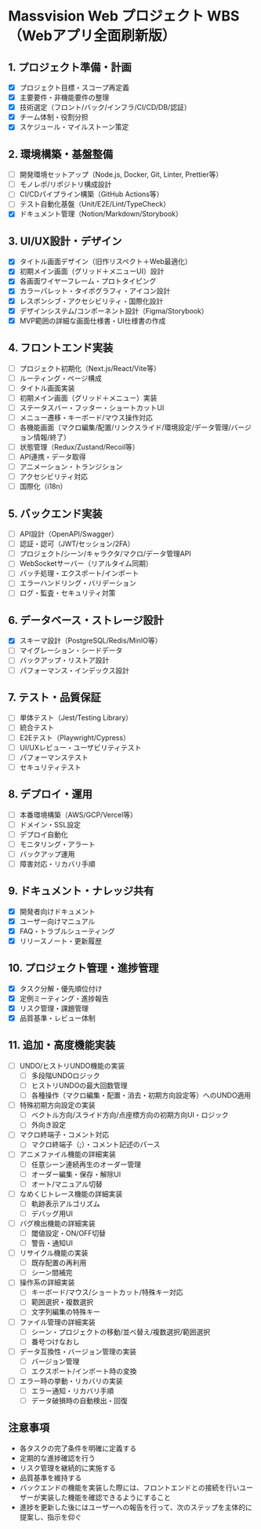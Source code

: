 # Massvision Web プロジェクト WBS（Webアプリ全面刷新版）

## 1. プロジェクト準備・計画
- [x] プロジェクト目標・スコープ再定義
- [x] 主要要件・非機能要件の整理
- [x] 技術選定（フロント/バック/インフラ/CI/CD/DB/認証）
- [x] チーム体制・役割分担
- [x] スケジュール・マイルストーン策定

## 2. 環境構築・基盤整備
- [ ] 開発環境セットアップ（Node.js, Docker, Git, Linter, Prettier等）
- [ ] モノレポ/リポジトリ構成設計
- [ ] CI/CDパイプライン構築（GitHub Actions等）
- [ ] テスト自動化基盤（Unit/E2E/Lint/TypeCheck）
- [x] ドキュメント管理（Notion/Markdown/Storybook）

## 3. UI/UX設計・デザイン
- [x] タイトル画面デザイン（旧作リスペクト＋Web最適化）
- [x] 初期メイン画面（グリッド＋メニューUI）設計
- [x] 各画面ワイヤーフレーム・プロトタイピング
- [x] カラーパレット・タイポグラフィ・アイコン設計
- [x] レスポンシブ・アクセシビリティ・国際化設計
- [x] デザインシステム/コンポーネント設計（Figma/Storybook）
- [x] MVP範囲の詳細な画面仕様書・UI仕様書の作成

## 4. フロントエンド実装
- [ ] プロジェクト初期化（Next.js/React/Vite等）
- [ ] ルーティング・ページ構成
- [ ] タイトル画面実装
- [ ] 初期メイン画面（グリッド＋メニュー）実装
- [ ] ステータスバー・フッター・ショートカットUI
- [ ] メニュー遷移・キーボード/マウス操作対応
- [ ] 各機能画面（マクロ編集/配置/リンクスライド/環境設定/データ管理/バージョン情報/終了）
- [ ] 状態管理（Redux/Zustand/Recoil等）
- [ ] API連携・データ取得
- [ ] アニメーション・トランジション
- [ ] アクセシビリティ対応
- [ ] 国際化（i18n）

## 5. バックエンド実装
- [ ] API設計（OpenAPI/Swagger）
- [ ] 認証・認可（JWT/セッション/2FA）
- [ ] プロジェクト/シーン/キャラクタ/マクロ/データ管理API
- [ ] WebSocketサーバー（リアルタイム同期）
- [ ] バッチ処理・エクスポート/インポート
- [ ] エラーハンドリング・バリデーション
- [ ] ログ・監査・セキュリティ対策

## 6. データベース・ストレージ設計
- [x] スキーマ設計（PostgreSQL/Redis/MinIO等）
- [ ] マイグレーション・シードデータ
- [ ] バックアップ・リストア設計
- [ ] パフォーマンス・インデックス設計

## 7. テスト・品質保証
- [ ] 単体テスト（Jest/Testing Library）
- [ ] 統合テスト
- [ ] E2Eテスト（Playwright/Cypress）
- [ ] UI/UXレビュー・ユーザビリティテスト
- [ ] パフォーマンステスト
- [ ] セキュリティテスト

## 8. デプロイ・運用
- [ ] 本番環境構築（AWS/GCP/Vercel等）
- [ ] ドメイン・SSL設定
- [ ] デプロイ自動化
- [ ] モニタリング・アラート
- [ ] バックアップ運用
- [ ] 障害対応・リカバリ手順

## 9. ドキュメント・ナレッジ共有
- [x] 開発者向けドキュメント
- [x] ユーザー向けマニュアル
- [x] FAQ・トラブルシューティング
- [x] リリースノート・更新履歴

## 10. プロジェクト管理・進捗管理
- [x] タスク分解・優先順位付け
- [x] 定例ミーティング・進捗報告
- [x] リスク管理・課題管理
- [x] 品質基準・レビュー体制

## 11. 追加・高度機能実装
- [ ] UNDO/ヒストリUNDO機能の実装
  - [ ] 多段階UNDOロジック
  - [ ] ヒストリUNDOの最大回数管理
  - [ ] 各種操作（マクロ編集・配置・消去・初期方向設定等）へのUNDO適用
- [ ] 特殊初期方向設定の実装
  - [ ] ベクトル方向/スライド方向/点座標方向の初期方向UI・ロジック
  - [ ] 外向き設定
- [ ] マクロ終端子・コメント対応
  - [ ] マクロ終端子（;）・コメント記述のパース
- [ ] アニメファイル機能の詳細実装
  - [ ] 任意シーン連続再生のオーダー管理
  - [ ] オーダー編集・保存・解除UI
  - [ ] オート/マニュアル切替
- [ ] なめくじトレース機能の詳細実装
  - [ ] 軌跡表示アルゴリズム
  - [ ] デバッグ用UI
- [ ] バグ検出機能の詳細実装
  - [ ] 閾値設定・ON/OFF切替
  - [ ] 警告・通知UI
- [ ] リサイクル機能の実装
  - [ ] 既存配置の再利用
  - [ ] シーン間補完
- [ ] 操作系の詳細実装
  - [ ] キーボード/マウス/ショートカット/特殊キー対応
  - [ ] 範囲選択・複数選択
  - [ ] 文字列編集の特殊キー
- [ ] ファイル管理の詳細実装
  - [ ] シーン・プロジェクトの移動/並べ替え/複数選択/範囲選択
  - [ ] 番号つけなおし
- [ ] データ互換性・バージョン管理の実装
  - [ ] バージョン管理
  - [ ] エクスポート/インポート時の変換
- [ ] エラー時の挙動・リカバリの実装
  - [ ] エラー通知・リカバリ手順
  - [ ] データ破損時の自動検出・回復

## 注意事項
- 各タスクの完了条件を明確に定義する
- 定期的な進捗確認を行う
- リスク管理を継続的に実施する
- 品質基準を維持する
- バックエンドの機能を実装した際には、フロントエンドとの接続を行いユーザーが実装した機能を確認できるようにすること
- 進捗を更新した後にはユーザーへの報告を行って、次のステップを主体的に提案し、指示を仰ぐ